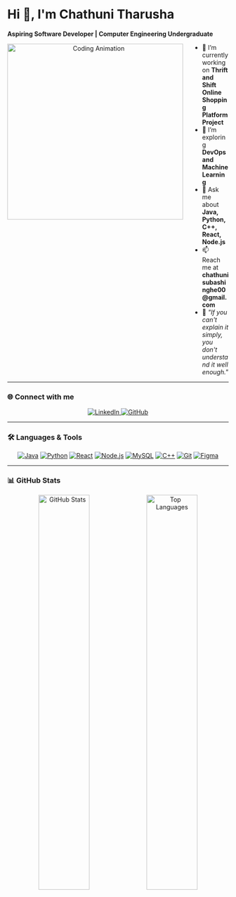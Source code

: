 # Hi 👋, I'm **Chathuni Tharusha**  
**Aspiring Software Developer | Computer Engineering Undergraduate**  

<p align="center">  
  <img src="https://i.giphy.com/media/v1.Y2lkPTc5MGI3NjExNW9jeTc2dWt4MGNieWh5MXRyYTFuY2NlNHQ5NHRyc2g5MHF4c2hreSZlcD12MV9pbnRlcm5hbF9naWZfYnlfaWQmY3Q9Zw/hpXdHPfFI5wTABdDx9/giphy.gif" alt="Coding Animation" width="400" align="left" style="margin-right: 20"; />  
</p>  

<div style="margin-left: 420;">
<ul>  
  <li>🔭 I’m currently working on <b>Thrift and Shift Online Shopping Platform Project</b></li>  
  <li>🌱 I’m exploring <b>DevOps and Machine Learning</b></li>  
  <li>💬 Ask me about <b>Java, Python, C++, React, Node.js</b></li>  
  <li>📫 Reach me at <b>chathunisubashinghe00@gmail.com</b></li>  
  <li>🎯 <i>"If you can't explain it simply, you don't understand it well enough."</i></li>  
</ul>  
</div>  

---

### 🌐 **Connect with me**  
<p align="center">  
  <a href="https://www.linkedin.com/in/chathuni-subasinghe-a5a91b220" target="_blank">  
    <img src="https://img.shields.io/badge/LinkedIn-%230077B5.svg?style=for-the-badge&logo=linkedin&logoColor=white" alt="LinkedIn" />  
  </a>  
  <a href="https://github.com/ChathuniTharusha" target="_blank">  
    <img src="https://img.shields.io/badge/GitHub-%2312100E.svg?style=for-the-badge&logo=github&logoColor=white" alt="GitHub" />  
  </a>  
</p>  

---

### 🛠️ **Languages & Tools**  
<p align="center">  
  <a href="https://www.java.com/en/" target="_blank"><img src="https://img.shields.io/badge/Java-%23ED8B00.svg?style=for-the-badge&logo=java&logoColor=white" alt="Java" /></a>  
  <a href="https://www.python.org/" target="_blank"><img src="https://img.shields.io/badge/Python-%2314354C.svg?style=for-the-badge&logo=python&logoColor=white" alt="Python" /></a>  
  <a href="https://reactjs.org/" target="_blank"><img src="https://img.shields.io/badge/React-%2320232a.svg?style=for-the-badge&logo=react&logoColor=%2361DAFB" alt="React" /></a>  
  <a href="https://nodejs.org/" target="_blank"><img src="https://img.shields.io/badge/Node.js-%23339933.svg?style=for-the-badge&logo=node.js&logoColor=white" alt="Node.js" /></a>  
  <a href="https://www.mysql.com/" target="_blank"><img src="https://img.shields.io/badge/MySQL-%2300f.svg?style=for-the-badge&logo=mysql&logoColor=white" alt="MySQL" /></a>  
  <a href="https://isocpp.org/" target="_blank"><img src="https://img.shields.io/badge/C++-%2300599C.svg?style=for-the-badge&logo=c%2B%2B&logoColor=white" alt="C++" /></a>  
  <a href="https://git-scm.com/" target="_blank"><img src="https://img.shields.io/badge/Git-%23F05033.svg?style=for-the-badge&logo=git&logoColor=white" alt="Git" /></a>  
  <a href="https://www.figma.com/" target="_blank"><img src="https://img.shields.io/badge/Figma-%23F24E1E.svg?style=for-the-badge&logo=figma&logoColor=white" alt="Figma" /></a>  
</p>  

---

### 📊 **GitHub Stats**  
<p align="center">  
  <img src="https://github-readme-stats.vercel.app/api?username=ChathuniTharusha&show_icons=true&theme=tokyonight" alt="GitHub Stats" width="48%" />  
  <img src="https://github-readme-stats.vercel.app/api/top-langs/?username=ChathuniTharusha&layout=compact&theme=tokyonight" alt="Top Languages" width="48%" />  
</p>  
